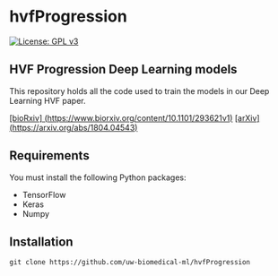 # hvfProgression

[![License: GPL v3](https://img.shields.io/badge/License-GPL%20v3-blue.svg)](https://github.com/uw-biomedical-ml/irf-segmenter/blob/master/LICENSE)

## HVF Progression Deep Learning models ##

This repository holds all the code used to train the models in our Deep Learning HVF paper. 

[[bioRxiv] (https://www.biorxiv.org/content/10.1101/293621v1)](https://www.biorxiv.org/content/10.1101/293621v1)
[[arXiv] (https://arxiv.org/abs/1804.04543)](https://arxiv.org/abs/1804.04543)



## Requirements

You must install the following Python packages:

- TensorFlow
- Keras
- Numpy


## Installation

`git clone https://github.com/uw-biomedical-ml/hvfProgression`


